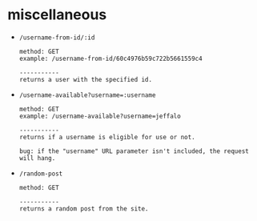 # miscellaneous

- `/username-from-id/:id`
	```
	method: GET
	example: /username-from-id/60c4976b59c722b5661559c4

	-----------
	returns a user with the specified id.
	```

- `/username-available?username=:username`
	```
	method: GET
	example: /username-available?username=jeffalo

	-----------
	returns if a username is eligible for use or not.

	bug: if the "username" URL parameter isn't included, the request will hang.
	```

- `/random-post`
	```
	method: GET
	
	-----------
	returns a random post from the site.